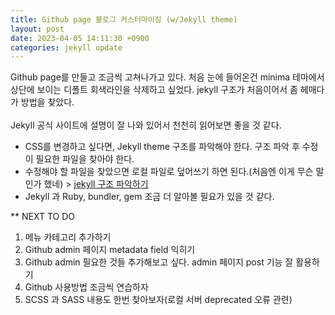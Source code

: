 ```yaml
---
title: Github page 블로그 커스터마이징 (w/Jekyll theme)
layout: post
date: 2023-04-05 14:11:30 +0900
categories: jekyll update
---
```


Github page를 만들고 조금씩 고쳐나가고 있다. 처음 눈에 들어온건 minima 테마에서 상단에 보이는 디폴트 회색라인을 삭제하고 싶었다. jekyll 구조가 처음이어서 좀 헤매다가 방법을 찾았다. 
<br><br>
Jekyll 공식 사이트에 설명이 잘 나와 있어서 천천히 읽어보면 좋을 것 같다.


* CSS를 변경하고 싶다면, Jekyll theme 구조를 파악해야 한다. 구조 파악 후 수정이 필요한 파일을 찾아야 한다. 
* 수정해야 할 파일을 찾았으면 로컬 파일로 덮어쓰기 하면 된다.(처음엔 이게 무슨 말인가 했네) > [ jekyll 구조 파악하기 ](https://jekyllrb-ko.github.io/docs/themes/)
* Jekyll 과 Ruby, bundler, gem 조금 더 알아볼 필요가 있을 것 같다.

** NEXT TO DO
1. 메뉴 카테고리 추가하기
2. Github admin 페이지 metadata field 익히기
3. Github admin 필요한 것들 추가해보고 싶다. admin 페이지 post 기능 잘 활용하기
4. Github 사용방법 조금씩 연습하자
5. SCSS 과 SASS 내용도 한번 찾아보자(로컬 서버 deprecated 오류 관련)
